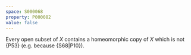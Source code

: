 ```yaml
---
space: S000068
property: P000082
value: false
---
```


Every open subset of $X$ contains a homeomorphic copy of $X$ which is not {P53} (e.g. because
{S68|P10}).
